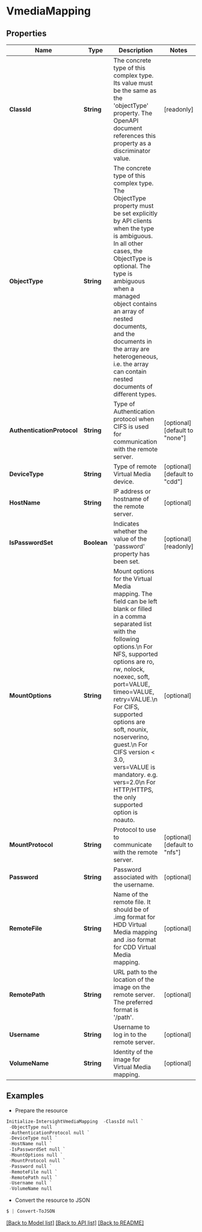 # VmediaMapping
## Properties

Name | Type | Description | Notes
------------ | ------------- | ------------- | -------------
**ClassId** | **String** | The concrete type of this complex type. Its value must be the same as the &#39;objectType&#39; property. The OpenAPI document references this property as a discriminator value. | [readonly] 
**ObjectType** | **String** | The concrete type of this complex type. The ObjectType property must be set explicitly by API clients when the type is ambiguous. In all other cases, the  ObjectType is optional.  The type is ambiguous when a managed object contains an array of nested documents, and the documents in the array are heterogeneous, i.e. the array can contain nested documents of different types. | 
**AuthenticationProtocol** | **String** | Type of Authentication protocol when CIFS is used for communication with the remote server. | [optional] [default to "none"]
**DeviceType** | **String** | Type of remote Virtual Media device. | [optional] [default to "cdd"]
**HostName** | **String** | IP address or hostname of the remote server. | [optional] 
**IsPasswordSet** | **Boolean** | Indicates whether the value of the &#39;password&#39; property has been set. | [optional] [readonly] 
**MountOptions** | **String** | Mount options for the Virtual Media mapping. The field can be left blank or filled in a comma separated list with the following options.\\n For NFS, supported options are ro, rw, nolock, noexec, soft, port&#x3D;VALUE, timeo&#x3D;VALUE, retry&#x3D;VALUE.\\n For CIFS, supported options are soft, nounix, noserverino, guest.\\n For CIFS version &lt; 3.0, vers&#x3D;VALUE is mandatory. e.g. vers&#x3D;2.0\\n For HTTP/HTTPS, the only supported option is noauto. | [optional] 
**MountProtocol** | **String** | Protocol to use to communicate with the remote server. | [optional] [default to "nfs"]
**Password** | **String** | Password associated with the username. | [optional] 
**RemoteFile** | **String** | Name of the remote file. It should be of .img format for HDD Virtual Media mapping and .iso format for CDD Virtual Media mapping. | [optional] 
**RemotePath** | **String** | URL path to the location of the image on the remote server. The preferred format is &#39;/path&#39;. | [optional] 
**Username** | **String** | Username to log in to the remote server. | [optional] 
**VolumeName** | **String** | Identity of the image for Virtual Media mapping. | [optional] 

## Examples

- Prepare the resource
```powershell
Initialize-IntersightVmediaMapping  -ClassId null `
 -ObjectType null `
 -AuthenticationProtocol null `
 -DeviceType null `
 -HostName null `
 -IsPasswordSet null `
 -MountOptions null `
 -MountProtocol null `
 -Password null `
 -RemoteFile null `
 -RemotePath null `
 -Username null `
 -VolumeName null
```

- Convert the resource to JSON
```powershell
$ | Convert-ToJSON
```

[[Back to Model list]](../README.md#documentation-for-models) [[Back to API list]](../README.md#documentation-for-api-endpoints) [[Back to README]](../README.md)

